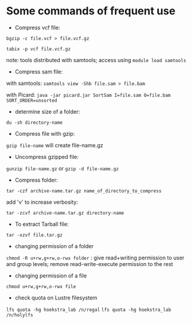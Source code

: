 # Some commands of frequent use

* Compress vcf file:

`bgzip -c file.vcf > file.vcf.gz`

`tabix -p vcf file.vcf.gz`

note: tools distributed with samtools; access using `module load samtools`

* Compress sam file:

with samtools:
`samtools view -Shb file.sam > file.bam`

with Picard:
`java -jar picard.jar SortSam I=file.sam O=file.bam SORT_ORDER=unsorted` 

* determine size of a folder:

`du -sh directory-name`

* Compress file with gzip:

`gzip file-name` will create file-name.gz

* Uncompress gzipped file:

`gunzip file-name.gz` or `gzip -d file-name.gz`

* Compress folder:

`tar -czf archive-name.tar.gz name_of_directory_to_compress`

add 'v' to increase verbosity:

`tar -zcvf archive-name.tar.gz directory-name`

* To extract Tarball file:

`tar -xzvf file.tar.gz`

* changing permission of a folder

`chmod -R u+rw,g+rw,o-rwx folder`  : give read+writing permission to user and group levels; remove read-write-execute permission to the rest

* changing permission of a file

`chmod u+rw,g+rw,o-rwx file`

* check quota on Lustre filesystem

`lfs quota -hg hoekstra_lab /n/regal` `lfs quota -hg hoekstra_lab /n/holylfs`
